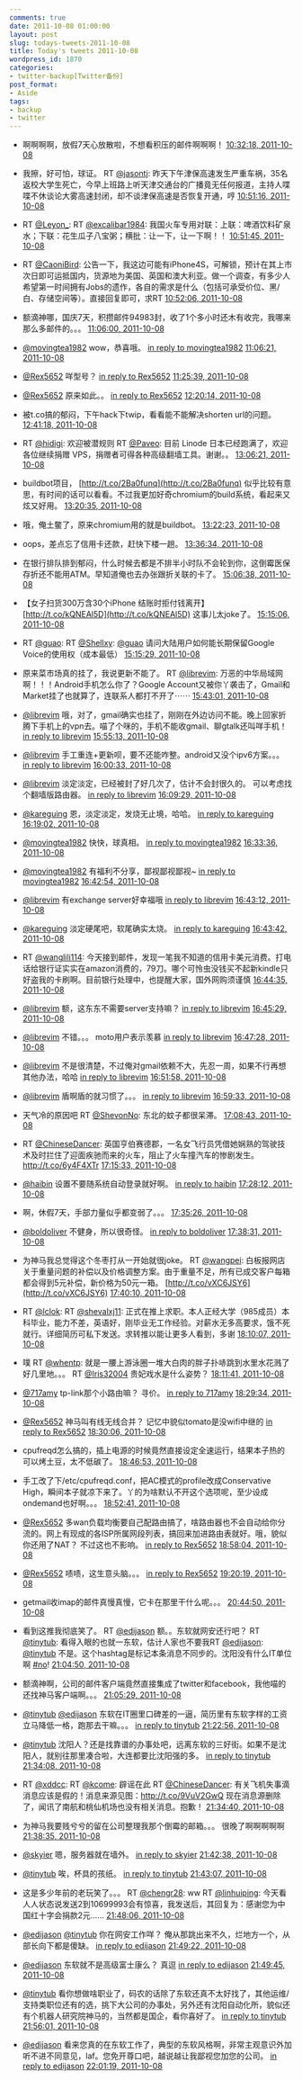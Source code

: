 ```yaml
---
comments: true
date: 2011-10-08 01:00:00
layout: post
slug: todays-tweets-2011-10-08
title: Today's tweets 2011-10-08
wordpress_id: 1870
categories:
- twitter-backup[Twitter备份]
post_format:
- Aside
tags:
- backup
- twitter
---
```





  * 啊啊啊啊，放假7天心放散啦，不想看积压的邮件啊啊啊！ [10:32:18, 2011-10-08](http://twitter.com/gfrog/statuses/122499530951376897)





  * 我擦，好可怕，球证。 RT [@jasontj](http://twitter.com/jasontj): 昨天下午津保高速发生严重车祸，35名返校大学生死亡，今早上班路上听天津交通台的广播竟无任何报道，主持人喋喋不休谈论大雾高速封闭，却不谈津保高速是否恢复开通，哼 [10:51:16, 2011-10-08](http://twitter.com/gfrog/statuses/122504304086102017)





  * RT [@Leyon_](http://twitter.com/Leyon_): RT [@excalibar1984](http://twitter.com/excalibar1984): 我国火车专用对联：上联：啤酒饮料矿泉水；下联：花生瓜子八宝粥；横批：让一下，让一下啊！！ [10:51:45, 2011-10-08](http://twitter.com/gfrog/statuses/122504423837667328)





  * RT [@CaoniBird](http://twitter.com/CaoniBird): 公告一下，我这边可能有iPhone4S，可解锁，预计在其上市次日即可运抵国内，货源地为美国、英国和澳大利亚。做一个调查，有多少人希望第一时间拥有Jobs的遗作，各自的需求是什么（包括可承受价位、黑/白、存储空间等）。直接回复即可，求RT [10:52:06, 2011-10-08](http://twitter.com/gfrog/statuses/122504513696448513)





  * 额滴神哪，国庆7天，积攒邮件94983封，收了1个多小时还木有收完，我哪来那么多邮件的。。。 [11:06:00, 2011-10-08](http://twitter.com/gfrog/statuses/122508012660330497)





  * [@movingtea1982](http://twitter.com/movingtea1982) wow，恭喜哦。 [in reply to movingtea1982](http://twitter.com/movingtea1982/statuses/122507081021521920) [11:06:21, 2011-10-08](http://twitter.com/gfrog/statuses/122508099981557760)





  * [@Rex5652](http://twitter.com/Rex5652) 咩型号？ [in reply to Rex5652](http://twitter.com/Rex5652/statuses/122511313346904064) [11:25:39, 2011-10-08](http://twitter.com/gfrog/statuses/122512957312737282)





  * [@Rex5652](http://twitter.com/Rex5652) 原来如此。。 [in reply to Rex5652](http://twitter.com/Rex5652/statuses/122519571839205376) [12:20:14, 2011-10-08](http://twitter.com/gfrog/statuses/122526691267592192)





  * 被t.co搞的郁闷，下午hack下twip，看看能不能解决shorten url的问题。 [12:41:18, 2011-10-08](http://twitter.com/gfrog/statuses/122531994662993920)





  * RT [@hidigi](http://twitter.com/hidigi): 欢迎被潜规则 RT [@Paveo](http://twitter.com/Paveo): 目前 Linode 日本已经跑满了，欢迎各位继续捐赠 VPS，捐赠者可得各种高级翻墙工具。谢谢。。 [13:06:21, 2011-10-08](http://twitter.com/gfrog/statuses/122538297917575168)





  * buildbot项目， [http://t.co/2Ba0funq](http://t.co/2Ba0funq) 似乎比较有意思，有时间的话可以看看。不过我更加好奇chromium的build系统，看起来又炫又好用。 [13:20:35, 2011-10-08](http://twitter.com/gfrog/statuses/122541880503308288)





  * 哦，俺土鳖了，原来chromium用的就是buildbot。 [13:22:23, 2011-10-08](http://twitter.com/gfrog/statuses/122542333433622528)





  * oops，差点忘了信用卡还款，赶快下楼一趟。 [13:36:34, 2011-10-08](http://twitter.com/gfrog/statuses/122545903159607296)





  * 在银行排队排到郁闷，什么时候去都是不排半小时队不会轮到你，这倒霉医保存折还不能用ATM。早知道俺也去办张跟折关联的卡了。 [15:06:38, 2011-10-08](http://twitter.com/gfrog/statuses/122568568721256448)





  * 【女子扫货300万含30个iPhone 结账时拒付钱离开】 [http://t.co/kQNEAl5D](http://t.co/kQNEAl5D) 这事儿太joke了。 [15:15:06, 2011-10-08](http://twitter.com/gfrog/statuses/122570700346232832)





  * RT [@guao](http://twitter.com/guao): RT [@Shellxy](http://twitter.com/Shellxy): [@guao](http://twitter.com/guao) 请问大陆用户如何能长期保留Google Voice的使用权（成本最低） [15:15:29, 2011-10-08](http://twitter.com/gfrog/statuses/122570795200425984)





  * 原来菜市场真的挂了，我说更新不能了。 RT [@librevim](http://twitter.com/librevim): 万恶的中华局域网啊！！！Android手机怎么你了？Google Account又被你丫袭击了，Gmail和Market挂了也就算了，连联系人都打不开了⋯⋯ [15:43:01, 2011-10-08](http://twitter.com/gfrog/statuses/122577723146248192)





  * [@librevim](http://twitter.com/librevim) 哦，对了，gmail确实也挂了，刚刚在外边访问不能。晚上回家折腾下手机上的vpn去。喵了个咪的，手机不能收gmail、聊gtalk还叫咩手机！ [in reply to librevim](http://twitter.com/librevim/statuses/122578371220733952) [15:55:13, 2011-10-08](http://twitter.com/gfrog/statuses/122580792382726144)





  * [@librevim](http://twitter.com/librevim) 手工重连+更新呗，要不还能咋整。android又没个ipv6方案。。。 [in reply to librevim](http://twitter.com/librevim/statuses/122581558581395456) [16:00:33, 2011-10-08](http://twitter.com/gfrog/statuses/122582138313908224)





  * [@librevim](http://twitter.com/librevim) 淡定淡定，已经被封了好几次了，估计不会封很久的。 可以考虑找个翻墙版路由器。 [in reply to librevim](http://twitter.com/librevim/statuses/122583367576334336) [16:09:29, 2011-10-08](http://twitter.com/gfrog/statuses/122584383772299264)





  * [@kareguing](http://twitter.com/kareguing) 恩，淡定淡定，发烧无止境，哈哈。 [in reply to kareguing](http://twitter.com/kareguing/statuses/122585590440001536) [16:19:02, 2011-10-08](http://twitter.com/gfrog/statuses/122586786303193088)





  * [@movingtea1982](http://twitter.com/movingtea1982) 快快，球真相。 [in reply to movingtea1982](http://twitter.com/movingtea1982/statuses/122588985603276800) [16:33:36, 2011-10-08](http://twitter.com/gfrog/statuses/122590452678537216)





  * [@movingtea1982](http://twitter.com/movingtea1982) 有福利不分享，鄙视鄙视鄙视~ [in reply to movingtea1982](http://twitter.com/movingtea1982/statuses/122591175973675008) [16:42:54, 2011-10-08](http://twitter.com/gfrog/statuses/122592794064859137)





  * [@librevim](http://twitter.com/librevim) 有exchange server好幸福哦 [in reply to librevim](http://twitter.com/librevim/statuses/122585466141806592) [16:43:12, 2011-10-08](http://twitter.com/gfrog/statuses/122592871953072128)





  * [@kareguing](http://twitter.com/kareguing) 淡定硬尾吧，软尾确实太烧。 [in reply to kareguing](http://twitter.com/kareguing/statuses/122590049480085504) [16:43:42, 2011-10-08](http://twitter.com/gfrog/statuses/122592995215286272)





  * RT [@wanglili114](http://twitter.com/wanglili114): 今天接到邮件，发现一笔我不知道的信用卡美元消费。打电话给银行证实实在amazon消费的，79刀。哪个可怜虫没钱买不起新kindle只好盗我的卡刷啊。目前银行处理中，也提醒大家，国外网购须谨慎 [16:44:35, 2011-10-08](http://twitter.com/gfrog/statuses/122593218239012864)





  * [@librevim](http://twitter.com/librevim) 额，这东东不需要server支持嘛？ [in reply to librevim](http://twitter.com/librevim/statuses/122593122382389248) [16:45:29, 2011-10-08](http://twitter.com/gfrog/statuses/122593445352194048)





  * [@librevim](http://twitter.com/librevim) 不错。。。 moto用户表示羡慕 [in reply to librevim](http://twitter.com/librevim/statuses/122593741688156160) [16:47:28, 2011-10-08](http://twitter.com/gfrog/statuses/122593941894873089)





  * [@librevim](http://twitter.com/librevim) 不是很清楚，不过俺对gmail依赖不大，先忍一周，如果不行再想其他办法，哈哈 [in reply to librevim](http://twitter.com/librevim/statuses/122594368371695616) [16:51:58, 2011-10-08](http://twitter.com/gfrog/statuses/122595074784768001)





  * [@librevim](http://twitter.com/librevim) 盾啊盾的就习惯了。。。 [in reply to librevim](http://twitter.com/librevim/statuses/122596369755156480) [16:59:33, 2011-10-08](http://twitter.com/gfrog/statuses/122596984849842176)





  * 天气冷的原因吧 RT [@ShevonNo](http://twitter.com/ShevonNo): 东北的蚊子都很呆滞。 [17:08:43, 2011-10-08](http://twitter.com/gfrog/statuses/122599289275953152)





  * RT [@ChineseDancer](http://twitter.com/ChineseDancer): 英国亨伯赛德郡，一名女飞行员凭借她娴熟的驾驶技术及时拦住了迎面疾驰而来的火车，阻止了火车撞汽车的惨剧发生。http://t.co/6y4F4XTr [17:15:33, 2011-10-08](http://twitter.com/gfrog/statuses/122601012396695553)





  * [@haibin](http://twitter.com/haibin) 设置不要随系统自动登录就好啊。 [in reply to haibin](http://twitter.com/haibin/statuses/122603268244381696) [17:28:12, 2011-10-08](http://twitter.com/gfrog/statuses/122604194069872640)





  * 啊，休假7天，手部力量似乎都变弱了。。。 [17:35:26, 2011-10-08](http://twitter.com/gfrog/statuses/122606013655425025)





  * [@boldoliver](http://twitter.com/boldoliver) 不健身，所以很奇怪。 [in reply to boldoliver](http://twitter.com/boldoliver/statuses/122606239065706496) [17:38:31, 2011-10-08](http://twitter.com/gfrog/statuses/122606789563912192)





  * 为神马我总觉得这个冬枣打从一开始就很joke。 RT [@wangpei](http://twitter.com/wangpei): 白板报网店关于重量问题的补偿以及价格调整方案。由于重量不足，所有已成交客户每箱都会得到5元补偿，新价格为50元一箱。 [http://t.co/vXC6JSY6](http://t.co/vXC6JSY6) [17:40:10, 2011-10-08](http://twitter.com/gfrog/statuses/122607205936672768)





  * RT [@lclok](http://twitter.com/lclok): RT [@shevalxj11](http://twitter.com/shevalxj11):  正式在推上求职。本人正经大学（985成员）本科毕业，能力不差，英语好，刚毕业无工作经验。对薪水无多高要求，饿不死就行。详细简历可私下发送。求转推以能让更多人看到，多谢 [18:10:07, 2011-10-08](http://twitter.com/gfrog/statuses/122614741154803712)





  * 噗 RT [@whentp](http://twitter.com/whentp): 就是一腰上游泳圈一堆大白肉的胖子扑哧跳到水里水花溅了好几里地。。。 RT [@Iris32004](http://twitter.com/Iris32004) 贵妃戏水是什么姿势？ [18:11:41, 2011-10-08](http://twitter.com/gfrog/statuses/122615138460241920)





  * [@717amy](http://twitter.com/717amy) tp-link那个小路由嘛？ 寻价。 [in reply to 717amy](http://twitter.com/717amy/statuses/122618201405267968) [18:29:34, 2011-10-08](http://twitter.com/gfrog/statuses/122619635869810688)





  * [@Rex5652](http://twitter.com/Rex5652) 神马叫有线无线合并？ 记忆中貌似tomato是没wifi中继的 [in reply to Rex5652](http://twitter.com/Rex5652/statuses/122618691153182720) [18:30:06, 2011-10-08](http://twitter.com/gfrog/statuses/122619773770153985)





  * cpufreqd怎么搞的，插上电源的时候竟然直接设定全速运行，结果本子热的可以烤土豆，太不低碳了。 [18:46:53, 2011-10-08](http://twitter.com/gfrog/statuses/122623996448620544)





  * 手工改了下/etc/cpufreqd.conf，把AC模式的profile改成Conservative High，瞬间本子就凉下来了。丫的为啥默认不开这个选项呢，至少设成ondemand也好啊。。。 [18:52:41, 2011-10-08](http://twitter.com/gfrog/statuses/122625455047188480)





  * [@Rex5652](http://twitter.com/Rex5652) 多wan负载均衡要自己配路由搞了，啥路由器也不会自动给你分流的。网上有现成的各ISP所属网段列表，搞回来加进路由表就好。哦，貌似你还用了NAT？ 不过这也不影响。 [in reply to Rex5652](http://twitter.com/Rex5652/statuses/122626056279699456) [18:58:04, 2011-10-08](http://twitter.com/gfrog/statuses/122626811682238464)





  * [@Rex5652](http://twitter.com/Rex5652) 啧啧，这生意头脑。。。 [in reply to Rex5652](http://twitter.com/Rex5652/statuses/122627918340952064) [19:20:19, 2011-10-08](http://twitter.com/gfrog/statuses/122632411514273794)





  * getmail收imap的邮件真慢真慢，它卡在那里干什么呢。。。 [20:44:50, 2011-10-08](http://twitter.com/gfrog/statuses/122653678170677249)





  * 看到这推我彻底笑了。 RT [@edijason](http://twitter.com/edijason) 额。。东软就网安还行吧？ RT [@tinytub](http://twitter.com/tinytub): 看得入眼的也就一东软，估计人家也不要我RT [@edijason](http://twitter.com/edijason): [@tinytub](http://twitter.com/tinytub) 不是。这个hashtag是标记本条消息不同步的。沈阳没有什么IT单位啊 [#no](http://search.twitter.com/search?q=%23no)! [21:04:50, 2011-10-08](http://twitter.com/gfrog/statuses/122658713608798209)





  * 额滴神啊，公司的邮件客户端竟然直接集成了twitter和facebook，我他喵的还找神马客户端啊。。。 [21:05:29, 2011-10-08](http://twitter.com/gfrog/statuses/122658874036727808)





  * [@tinytub](http://twitter.com/tinytub) [@edijason](http://twitter.com/edijason) 东软在IT圈里口碑差的一逼，简历里有东软字样的工资立马降低一格，跑那去干嘛。。。 [in reply to tinytub](http://twitter.com/tinytub/statuses/122661457803485184) [21:22:56, 2011-10-08](http://twitter.com/gfrog/statuses/122663266672574465)





  * [@tinytub](http://twitter.com/tinytub)  沈阳人？还是找靠谱的办事处吧，远离东软的三好街。如果不是沈阳人，就别往那里凑合啦，大连都要比沈阳强的多。 [in reply to tinytub](http://twitter.com/tinytub/statuses/122665525745696768) [21:34:08, 2011-10-08](http://twitter.com/gfrog/statuses/122666086956146688)





  * RT [@xddcc](http://twitter.com/xddcc): RT [@kcome](http://twitter.com/kcome): 辟谣在此 RT [@ChineseDancer](http://twitter.com/ChineseDancer): 有关飞机失事滴消息应该是假的！消息来源见图：http://t.co/9VuV2GwQ
现在消息源删除了，闻讯了南航和桃仙机场也没有相关消息。抱歉！ [21:34:40, 2011-10-08](http://twitter.com/gfrog/statuses/122666219189972992)





  * 为神马我要贱兮兮的留在公司整理我那个倒霉的邮箱。。。 很晚了啊啊啊啊啊 [21:38:35, 2011-10-08](http://twitter.com/gfrog/statuses/122667204192894976)





  * [@skyier](http://twitter.com/skyier) 嗯，服务器就在墙外。 [in reply to skyier](http://twitter.com/skyier/statuses/122667426952396800) [21:42:38, 2011-10-08](http://twitter.com/gfrog/statuses/122668222934827008)





  * [@tinytub](http://twitter.com/tinytub) 唉，杯具的孩纸。 [in reply to tinytub](http://twitter.com/tinytub/statuses/122667110072713216) [21:43:07, 2011-10-08](http://twitter.com/gfrog/statuses/122668347962818560)





  * 这是多少年前的老玩笑了。。。 RT [@chengr28](http://twitter.com/chengr28): ww RT [@linhuiping](http://twitter.com/linhuiping): 今天看人人状态说发送2到10699993会有惊喜，我发送后，其回复为：感谢您为中国红十字会捐款2元…… [21:48:06, 2011-10-08](http://twitter.com/gfrog/statuses/122669601648689152)





  * [@edijason](http://twitter.com/edijason) [@tinytub](http://twitter.com/tinytub) 你在网安工作咩？ 俺从那跳出来不久，烂地方一个，从部长向下都是傻缺。 [in reply to edijason](http://twitter.com/edijason/statuses/122669297284812800) [21:49:22, 2011-10-08](http://twitter.com/gfrog/statuses/122669918394138625)





  * [@edijason](http://twitter.com/edijason) 东软就不是高级富士康么？ 真逗 [in reply to edijason](http://twitter.com/edijason/statuses/122669297284812800) [21:49:45, 2011-10-08](http://twitter.com/gfrog/statuses/122670016737984512)





  * [@tinytub](http://twitter.com/tinytub) 看你想做啥职业了，码农的话除了东软还真不太好找了，其他运维/支持类职位还有的选，挑下大公司的办事处，另外还有沈阳自动化所，貌似还有个机器人研究院神马的，当然都是国企，看你喜好了。 [in reply to tinytub](http://twitter.com/tinytub/statuses/122671122704642048) [21:56:01, 2011-10-08](http://twitter.com/gfrog/statuses/122671592659623936)





  * [@edijason](http://twitter.com/edijason) 看来您真的在东软工作了，典型的东软风格啊，非常主观意识外加听不进不同意见，laf。您免开尊口吧，越说越让我鄙视您加您的公司。 [in reply to edijason](http://twitter.com/edijason/statuses/122672170596962304) [22:01:19, 2011-10-08](http://twitter.com/gfrog/statuses/122672925173219329)




